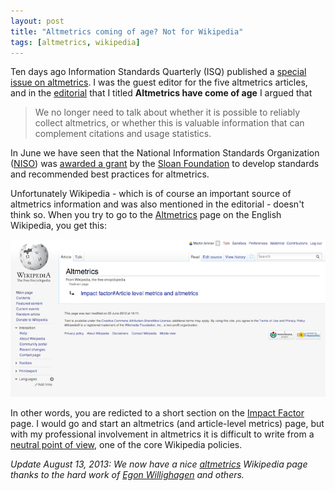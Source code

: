 ```yaml
---
layout: post
title: "Altmetrics coming of age? Not for Wikipedia"
tags: [altmetrics, wikipedia]
---
```

Ten days ago Information Standards Quarterly (ISQ) published a [special issue on altmetrics](http://www.niso.org/publications/isq/2013/v25no2/). I was the guest editor for the five altmetrics articles, and in the [editorial](http://dx.doi.org/10.3789/isqv25no2.2013.01) that I titled **Altmetrics have come of age** I argued that

>We no longer need to talk about whether it is possible to reliably collect altmetrics, or whether this is valuable information that can complement citations and usage statistics.

In June we have seen that the National Information Standards Organization ([NISO](http://www.niso.org/home/)) was [awarded a grant](http://dx.doi.org/10.3789/isqv25no2.2013.07) by the [Sloan Foundation](http://www.sloan.org) to develop standards and recommended best practices for altmetrics.

Unfortunately Wikipedia - which is of course an important source of altmetrics information and was also mentioned in the editorial - doesn't think so. When you try to go to the [Altmetrics](https://en.wikipedia.org/w/index.php?title=Altmetrics&redirect=no) page on the English Wikipedia, you get this:

![Wikipedia doesn't think Altmetrics need their own page](/images/wikipedia_redirect.png)

In other words, you are redicted to a short section on the [Impact Factor](https://en.wikipedia.org/wiki/Impact_factor#Article_level_metrics_and_altmetrics) page. I would go and start an altmetrics (and article-level metrics) page, but with my professional involvement in altmetrics it is difficult to write from a [neutral point of view](http://en.wikipedia.org/wiki/Wikipedia:Neutral_point_of_view), one of the core Wikipedia policies.

*Update August 13, 2013: We now have a nice [altmetrics](http://en.wikipedia.org/wiki/Altmetrics) Wikipedia page thanks to the hard work of [Egon Willighagen](http://en.wikipedia.org/wiki/User:Egonw) and others.*
